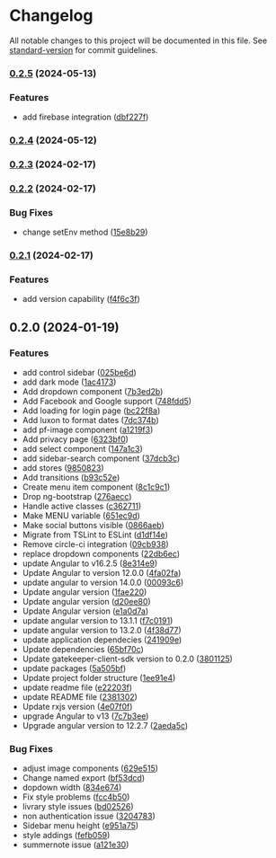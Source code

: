 # Changelog

All notable changes to this project will be documented in this file. See [standard-version](https://github.com/conventional-changelog/standard-version) for commit guidelines.

### [0.2.5](https://github.com/erdkse/adminlte-3-angular/compare/v0.2.4...v0.2.5) (2024-05-13)


### Features

* add firebase integration ([dbf227f](https://github.com/erdkse/adminlte-3-angular/commit/dbf227fd5c8939c064f06b88ce3c3dde1f4f994b))

### [0.2.4](https://github.com/erdkse/adminlte-3-angular/compare/v0.2.3...v0.2.4) (2024-05-12)

### [0.2.3](https://github.com/erdkse/adminlte-3-angular/compare/v0.2.2...v0.2.3) (2024-02-17)

### [0.2.2](https://github.com/erdkse/adminlte-3-angular/compare/v0.2.1...v0.2.2) (2024-02-17)


### Bug Fixes

* change setEnv method ([15e8b29](https://github.com/erdkse/adminlte-3-angular/commit/15e8b29de769ac2a759761c54fb9d04c239db8fd))

### [0.2.1](https://github.com/erdkse/adminlte-3-angular/compare/v0.2.0...v0.2.1) (2024-02-17)


### Features

* add version capability ([f4f6c3f](https://github.com/erdkse/adminlte-3-angular/commit/f4f6c3f7655fdd49eaa18b8a6019c3e6207171fe))

## 0.2.0 (2024-01-19)


### Features

* add control sidebar ([025be6d](https://github.com/erdkse/adminlte-3-angular/commit/025be6d353cd028c88b2cbd85c7b2f1331ccc202))
* add dark mode ([1ac4173](https://github.com/erdkse/adminlte-3-angular/commit/1ac4173fb5876317f1b5e6a984c51afbbb99d9b9))
* Add dropdown component ([7b3ed2b](https://github.com/erdkse/adminlte-3-angular/commit/7b3ed2b73497e38c408158d5051beb801a217188))
* Add Facebook and Google support ([748fdd5](https://github.com/erdkse/adminlte-3-angular/commit/748fdd5602449059c6e89794122e5f9b570da164))
* Add loading for login page ([bc22f8a](https://github.com/erdkse/adminlte-3-angular/commit/bc22f8a3637fc89b78c298fb90f4d664b95f08a1))
* Add luxon to format dates ([7dc374b](https://github.com/erdkse/adminlte-3-angular/commit/7dc374b9bb40b3ff824e17f4652a31c95e76318f))
* add pf-image component ([a1219f3](https://github.com/erdkse/adminlte-3-angular/commit/a1219f398c2950fec5c2306e6027a5a30b213599))
* Add privacy page ([6323bf0](https://github.com/erdkse/adminlte-3-angular/commit/6323bf094a88fdcb17cb7a41dd78255bcc3a1f6a))
* add select component ([147a1c3](https://github.com/erdkse/adminlte-3-angular/commit/147a1c35fb43a1f59db71574f3dc2f10879ab97a))
* add sidebar-search component ([37dcb3c](https://github.com/erdkse/adminlte-3-angular/commit/37dcb3c924e4881b7d152e3dabe9ffe1a12be4a5))
* add stores ([9850823](https://github.com/erdkse/adminlte-3-angular/commit/985082331d3eeca1c881cdf26fb20fd20a6ce8db))
* Add transitions ([b93c52e](https://github.com/erdkse/adminlte-3-angular/commit/b93c52e9de0f0e18b5bbb88f5a5b9aa19302335b))
* Create menu item component ([8c1c9c1](https://github.com/erdkse/adminlte-3-angular/commit/8c1c9c1be82e4f02428f4e82e32a19b9a90f8efe))
* Drop ng-bootstrap ([276aecc](https://github.com/erdkse/adminlte-3-angular/commit/276aecc83379c5d8bfd993f774ec7eada3dd19d9))
* Handle active classes ([c362711](https://github.com/erdkse/adminlte-3-angular/commit/c36271151a3aebc3515389b5683e5a971e6dc7bd))
* Make MENU variable ([651ec9d](https://github.com/erdkse/adminlte-3-angular/commit/651ec9dde69b7ca3ddfae7ce26f73e1b7eb35d46))
* Make social buttons visible ([0866aeb](https://github.com/erdkse/adminlte-3-angular/commit/0866aeb1055010b73288105797a1f6f7887ff46f))
* Migrate from TSLint to ESLint ([d1df14e](https://github.com/erdkse/adminlte-3-angular/commit/d1df14ed8fb63c999a1b5edac48c9cbd380b8a11))
* Remove circle-ci integration ([09cb938](https://github.com/erdkse/adminlte-3-angular/commit/09cb938e7fad80bbd7d1446c057116cffe55127c))
* replace dropdown components ([22db6ec](https://github.com/erdkse/adminlte-3-angular/commit/22db6ec19f72d85c6ce9413baa0cf49d099663f7))
* update Angular to v16.2.5 ([8e314e9](https://github.com/erdkse/adminlte-3-angular/commit/8e314e9d4b3637d6d11d1e05d86723b8a59b9108))
* Update Angular to version 12.0.0 ([4fa02fa](https://github.com/erdkse/adminlte-3-angular/commit/4fa02fa100ed6b144c8b4145383d5de9af3fb2c4))
* update angular to version 14.0.0 ([00093c6](https://github.com/erdkse/adminlte-3-angular/commit/00093c695353943aedd38e96e977afa10571ca4d))
* Update angular version ([1fae220](https://github.com/erdkse/adminlte-3-angular/commit/1fae22008fcd6d098baaf54d2c223f365269482c))
* Update angular version ([d20ee80](https://github.com/erdkse/adminlte-3-angular/commit/d20ee8041e2280dc651b13ea952becfb4f100f66))
* Update Angular version ([e1a0d7a](https://github.com/erdkse/adminlte-3-angular/commit/e1a0d7ace2f26fd2d7947f467631f6a2fd499188))
* update angular version to 13.1.1 ([f7c0191](https://github.com/erdkse/adminlte-3-angular/commit/f7c019178928ad310feceba59b7f2ca6247e9b36))
* update angular version to 13.2.0 ([4f38d77](https://github.com/erdkse/adminlte-3-angular/commit/4f38d77b9b131e06331bfa2db1eb88b43388c28d))
* update application dependecies ([241909e](https://github.com/erdkse/adminlte-3-angular/commit/241909eed11b4b5beacfb08fa16a9dae2f53b266))
* Update dependencies ([65bf70c](https://github.com/erdkse/adminlte-3-angular/commit/65bf70c910230285a9862759edb1b16344ee2037))
* Update gatekeeper-client-sdk version to 0.2.0 ([3801125](https://github.com/erdkse/adminlte-3-angular/commit/3801125df1fc81ddf69203a82a12a12461e36ec5))
* update packages ([5a505bf](https://github.com/erdkse/adminlte-3-angular/commit/5a505bf0e2210a4e7c4755b5b457a14caaf122a2))
* Update project folder structure ([1ee91e4](https://github.com/erdkse/adminlte-3-angular/commit/1ee91e45dab0aafa488a3b9926141f63398246d6))
* update readme file ([e22203f](https://github.com/erdkse/adminlte-3-angular/commit/e22203f53ae2e2d7aad86c0b8772ab27db532869))
* update README file ([2381302](https://github.com/erdkse/adminlte-3-angular/commit/2381302ffa484d8fe60800907d3dadcce0074476))
* Update rxjs version ([4e07f0f](https://github.com/erdkse/adminlte-3-angular/commit/4e07f0f83ffe5dc76262f62d2c2896e8ce13e4a8))
* upgrade Angular to v13 ([7c7b3ee](https://github.com/erdkse/adminlte-3-angular/commit/7c7b3eea5a639ae7ae0776c72b5f5183316e4b43))
* Upgrade angular version to 12.2.7 ([2aeda5c](https://github.com/erdkse/adminlte-3-angular/commit/2aeda5c07a511bd6ba4a1ba0cb5bb90337923063))


### Bug Fixes

* adjust image components ([629e515](https://github.com/erdkse/adminlte-3-angular/commit/629e5151b4579b52a43b71ea282d3e961ffc4b32))
* Change named export ([bf53dcd](https://github.com/erdkse/adminlte-3-angular/commit/bf53dcd4ec2ceb16436a4eae18a94a9c3ec9e919))
* dopdown width ([834e674](https://github.com/erdkse/adminlte-3-angular/commit/834e674b794463a959790a3b564afd5c673687f3))
* Fix style problems ([fcc4b50](https://github.com/erdkse/adminlte-3-angular/commit/fcc4b500c6bb71255c02f2883b7589915b3dec5c))
* livrary style issues ([bd02526](https://github.com/erdkse/adminlte-3-angular/commit/bd02526f5671a940b6422df934d7888f7307826c))
* non authentication issue ([3204783](https://github.com/erdkse/adminlte-3-angular/commit/32047835ef3ec271ba29db7ea08dff012014b616))
* Sidebar menu height ([e951a75](https://github.com/erdkse/adminlte-3-angular/commit/e951a7589fc543876f451143f71e1ab6358ed9ee))
* style addings ([fefb059](https://github.com/erdkse/adminlte-3-angular/commit/fefb05906a9ef566608b60416d17ae01be6d0272))
* summernote issue ([a121e30](https://github.com/erdkse/adminlte-3-angular/commit/a121e3066aa0a5ee7e2f607f960859a439e97b21))
